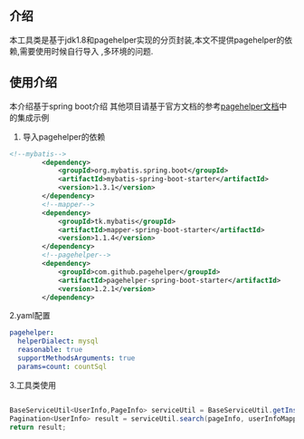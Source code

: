 ## 介绍
本工具类是基于jdk1.8和pagehelper实现的分页封装,本文不提供pagehelper的依赖,需要使用时候自行导入
,多环境的问题.

## 使用介绍
本介绍基于spring boot介绍
其他项目请基于官方文档的参考[pagehelper文档](https://gitee.com/free/Mybatis_PageHelper)中的集成示例

1. 导入pagehelper的依赖
```xml
<!--mybatis-->
        <dependency>
            <groupId>org.mybatis.spring.boot</groupId>
            <artifactId>mybatis-spring-boot-starter</artifactId>
            <version>1.3.1</version>
        </dependency>
        <!--mapper-->
        <dependency>
            <groupId>tk.mybatis</groupId>
            <artifactId>mapper-spring-boot-starter</artifactId>
            <version>1.1.4</version>
        </dependency>
        <!--pagehelper-->
        <dependency>
            <groupId>com.github.pagehelper</groupId>
            <artifactId>pagehelper-spring-boot-starter</artifactId>
            <version>1.2.1</version>
        </dependency>
```

2.yaml配置

```yaml
pagehelper:
  helperDialect: mysql
  reasonable: true
  supportMethodsArguments: true
  params=count: countSql
```

3.工具类使用
```java

BaseServiceUtil<UserInfo,PageInfo> serviceUtil = BaseServiceUtil.getInstance();
Pagination<UserInfo> result = serviceUtil.search(pageInfo, userInfoMapper::getUserList);
return result;
```